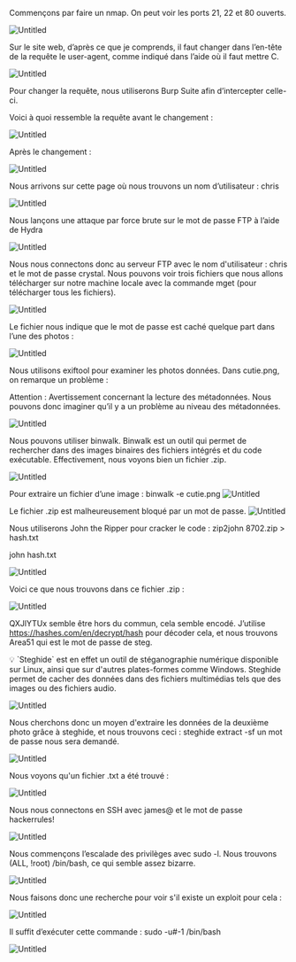 Commençons par faire un nmap. On peut voir les ports 21, 22 et 80 ouverts.

![Untitled](https://github.com/ellidaan/Tryhackme/blob/main/AgentSudo/assets/Untitled.png)

Sur le site web, d’après ce que je comprends, il faut changer dans l’en-tête de la requête le user-agent, comme indiqué dans l’aide où il faut mettre C.

![Untitled](https://github.com/ellidaan/Tryhackme/blob/main/AgentSudo/assets/Untitled1.png)

Pour changer la requête, nous utiliserons Burp Suite afin d’intercepter celle-ci.

Voici à quoi ressemble la requête avant le changement :

![Untitled](https://github.com/ellidaan/Tryhackme/blob/main/AgentSudo/assets/Untitled2.png)

Après le changement :

![Untitled](https://github.com/ellidaan/Tryhackme/blob/main/AgentSudo/assets/Untitled3.png)

Nous arrivons sur cette page où nous trouvons un nom d’utilisateur : chris

![Untitled](https://github.com/ellidaan/Tryhackme/blob/main/AgentSudo/assets/Untitled4.png)

Nous lançons une attaque par force brute sur le mot de passe FTP à l’aide de Hydra

![Untitled](https://github.com/ellidaan/Tryhackme/blob/main/AgentSudo/assets/Untitled5.png)

Nous nous connectons donc au serveur FTP avec le nom d'utilisateur : chris et le mot de passe crystal. Nous pouvons voir trois fichiers que nous allons télécharger sur notre machine locale avec la commande mget (pour télécharger tous les fichiers).

![Untitled](https://github.com/ellidaan/Tryhackme/blob/main/AgentSudo/assets/Untitled6.png)

Le fichier nous indique que le mot de passe est caché quelque part dans l’une des photos :

![Untitled](https://github.com/ellidaan/Tryhackme/blob/main/AgentSudo/assets/Untitled7.png)

Nous utilisons exiftool pour examiner les photos données. Dans cutie.png, on remarque un problème :

Attention : Avertissement concernant la lecture des métadonnées. Nous pouvons donc imaginer qu’il y a un problème au niveau des métadonnées.

![Untitled](https://github.com/ellidaan/Tryhackme/blob/main/AgentSudo/assets/Untitled8.png)

Nous pouvons utiliser binwalk. Binwalk est un outil qui permet de rechercher dans des images binaires des fichiers intégrés et du code exécutable. Effectivement, nous voyons bien un fichier .zip.

![Untitled](https://github.com/ellidaan/Tryhackme/blob/main/AgentSudo/assets/Untitled9.png)

Pour extraire un fichier d’une image : binwalk -e cutie.png
![Untitled](https://github.com/ellidaan/Tryhackme/blob/main/AgentSudo/assets/Untitled10.png)

Le fichier .zip est malheureusement bloqué par un mot de passe.
![Untitled](https://github.com/ellidaan/Tryhackme/blob/main/AgentSudo/assets/Untitled11.png)

Nous utiliserons John the Ripper pour cracker le code : zip2john 8702.zip > hash.txt

john hash.txt

![Untitled](https://github.com/ellidaan/Tryhackme/blob/main/AgentSudo/assets/Untitled12.png)

Voici ce que nous trouvons dans ce fichier .zip :

![Untitled](https://github.com/ellidaan/Tryhackme/blob/main/AgentSudo/assets/Untitled13.png)

QXJlYTUx semble être hors du commun, cela semble encodé. J’utilise https://hashes.com/en/decrypt/hash pour décoder cela, et nous trouvons Area51 qui est le mot de passe de steg.
<aside>
💡 `Steghide` est en effet un outil de stéganographie numérique disponible sur Linux, ainsi que sur d'autres plates-formes comme Windows. Steghide permet de cacher des données dans des fichiers multimédias tels que des images ou des fichiers audio.
</aside>

![Untitled](https://github.com/ellidaan/Tryhackme/blob/main/AgentSudo/assets/Untitled14.png)

Nous cherchons donc un moyen d'extraire les données de la deuxième photo grâce à steghide, et nous trouvons ceci : steghide extract -sf <NomDuFichier> un mot de passe nous sera demandé.

![Untitled](https://github.com/ellidaan/Tryhackme/blob/main/AgentSudo/assets/Untitled15.png)

Nous voyons qu'un fichier .txt a été trouvé :

![Untitled](https://github.com/ellidaan/Tryhackme/blob/main/AgentSudo/assets/Untitled16.png)

Nous nous connectons en SSH avec james@<ip> et le mot de passe hackerrules!

![Untitled](https://github.com/ellidaan/Tryhackme/blob/main/AgentSudo/assets/Untitled17.png)

Nous commençons l’escalade des privilèges avec sudo -l. Nous trouvons (ALL, !root) /bin/bash, ce qui semble assez bizarre.

![Untitled](https://github.com/ellidaan/Tryhackme/blob/main/AgentSudo/assets/Untitled18.png)

Nous faisons donc une recherche pour voir s'il existe un exploit pour cela :

![Untitled](https://github.com/ellidaan/Tryhackme/blob/main/AgentSudo/assets/Untitled19.png)

Il suffit d’exécuter cette commande : sudo -u#-1 /bin/bash

![Untitled](https://github.com/ellidaan/Tryhackme/blob/main/AgentSudo/assets/Untitled20.png)
